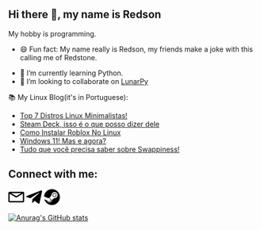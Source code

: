Hi there 👋, my name is Redson
---

My hobby is programming.

- 😄 Fun fact: My name really is Redson, my friends make a joke with this calling me of Redstone.
<!-- - ⚡ Skills: ![Html](images/HTML5-Logo-32.png) ![CSS](images/CSS-3-32.png) ![Python](images/python.png) [![GoHugo](images/gohugo.io.png)](gohugo.io/)![Lua](images/lua.png). -->
- 🌱 I’m currently learning Python.
- 👯 I’m looking to collaborate on [LunarPy](https://github.com/LunarPyOrg)

 📚 My Linux Blog(it's in Portuguese):
<!-- FEED:START -->
- [Top 7 Distros Linux Minimalistas!](https://opentechlife.tk/posts/top-7-distros-minimalistas/)
- [Steam Deck, isso é o que posso dizer dele](https://opentechlife.tk/posts/steam-deck-e-o-que-posso-dizer-dele/)
- [Como Instalar Roblox No Linux](https://opentechlife.tk/posts/como-instalar-roblox-no-linux/)
- [Windows 11! Mas e agora?](https://opentechlife.tk/posts/windows-11-lan%C3%A7ado/)
- [Tudo que você precisa saber sobre Swappiness!](https://opentechlife.tk/posts/swappiness-guide/)
<!-- FEED:END -->


Connect with me:
---
[<img src="images/envelope.svg" width="32">](mailto:redsonbr81@protonmail.com)  [<img src="images/telegram-original.svg" width="32">](https://t.me/RedsonBr) [<img src="images/steam.svg" width="32">](https://steamcommunity.com/id/RedsonBr)

[![Anurag's GitHub stats](https://github-readme-stats.vercel.app/api?username=RedsonBr140&show_icons=true&hide_border=true)]()
